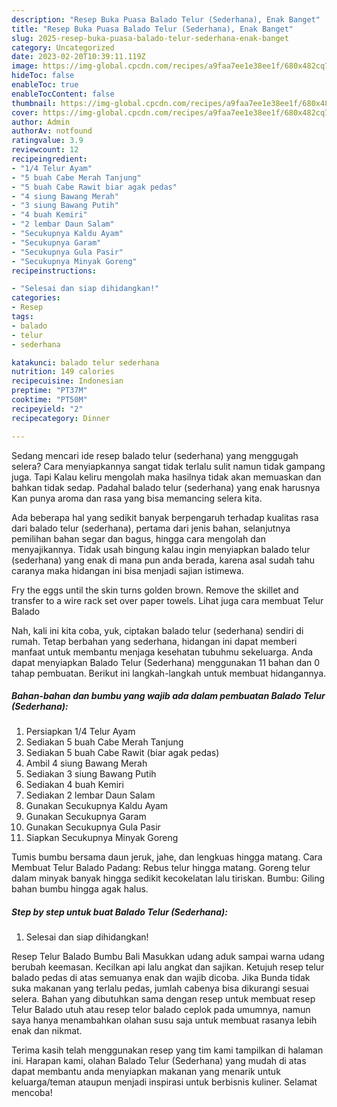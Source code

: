 ```yaml
---
description: "Resep Buka Puasa Balado Telur (Sederhana), Enak Banget"
title: "Resep Buka Puasa Balado Telur (Sederhana), Enak Banget"
slug: 2025-resep-buka-puasa-balado-telur-sederhana-enak-banget
category: Uncategorized
date: 2023-02-20T10:39:11.119Z
image: https://img-global.cpcdn.com/recipes/a9faa7ee1e38ee1f/680x482cq70/balado-telur-sederhana-foto-resep-utama.jpg
hideToc: false
enableToc: true
enableTocContent: false
thumbnail: https://img-global.cpcdn.com/recipes/a9faa7ee1e38ee1f/680x482cq70/balado-telur-sederhana-foto-resep-utama.jpg
cover: https://img-global.cpcdn.com/recipes/a9faa7ee1e38ee1f/680x482cq70/balado-telur-sederhana-foto-resep-utama.jpg
author: Admin
authorAv: notfound
ratingvalue: 3.9
reviewcount: 12
recipeingredient:
- "1/4 Telur Ayam"
- "5 buah Cabe Merah Tanjung"
- "5 buah Cabe Rawit biar agak pedas"
- "4 siung Bawang Merah"
- "3 siung Bawang Putih"
- "4 buah Kemiri"
- "2 lembar Daun Salam"
- "Secukupnya Kaldu Ayam"
- "Secukupnya Garam"
- "Secukupnya Gula Pasir"
- "Secukupnya Minyak Goreng"
recipeinstructions:

- "Selesai dan siap dihidangkan!"
categories:
- Resep
tags:
- balado
- telur
- sederhana

katakunci: balado telur sederhana 
nutrition: 149 calories
recipecuisine: Indonesian
preptime: "PT37M"
cooktime: "PT50M"
recipeyield: "2"
recipecategory: Dinner

---
```



Sedang mencari ide resep balado telur (sederhana) yang menggugah selera? Cara menyiapkannya sangat tidak terlalu sulit namun tidak gampang juga. Tapi Kalau keliru mengolah maka hasilnya tidak akan memuaskan dan bahkan tidak sedap. Padahal balado telur (sederhana) yang enak harusnya Kan punya aroma dan rasa yang bisa memancing selera kita.


Ada beberapa hal yang sedikit banyak berpengaruh terhadap kualitas rasa dari balado telur (sederhana), pertama dari jenis bahan, selanjutnya pemilihan bahan segar dan bagus, hingga cara mengolah dan menyajikannya. Tidak usah bingung kalau ingin menyiapkan balado telur (sederhana) yang enak di mana pun anda berada, karena asal sudah tahu caranya maka hidangan ini bisa menjadi sajian istimewa.

Fry the eggs until the skin turns golden brown. Remove the skillet and transfer to a wire rack set over paper towels. Lihat juga cara membuat Telur Balado


Nah, kali ini kita coba, yuk, ciptakan balado telur (sederhana) sendiri di rumah. Tetap berbahan yang sederhana, hidangan ini dapat memberi manfaat untuk membantu menjaga kesehatan tubuhmu sekeluarga. Anda dapat menyiapkan Balado Telur (Sederhana) menggunakan 11 bahan dan 0 tahap pembuatan. Berikut ini langkah-langkah untuk membuat hidangannya.

<!--inarticleads1-->

##### Bahan-bahan dan bumbu yang wajib ada dalam pembuatan Balado Telur (Sederhana):

1. Persiapkan 1/4 Telur Ayam
1. Sediakan 5 buah Cabe Merah Tanjung
1. Sediakan 5 buah Cabe Rawit (biar agak pedas)
1. Ambil 4 siung Bawang Merah
1. Sediakan 3 siung Bawang Putih
1. Sediakan 4 buah Kemiri
1. Sediakan 2 lembar Daun Salam
1. Gunakan Secukupnya Kaldu Ayam
1. Gunakan Secukupnya Garam
1. Gunakan Secukupnya Gula Pasir
1. Siapkan Secukupnya Minyak Goreng


Tumis bumbu bersama daun jeruk, jahe, dan lengkuas hingga matang. Cara Membuat Telur Balado Padang: Rebus telur hingga matang. Goreng telur dalam minyak banyak hingga sedikit kecokelatan lalu tiriskan. Bumbu: Giling bahan bumbu hingga agak halus. 

<!--inarticleads2-->

##### Step by step untuk buat Balado Telur (Sederhana):


1. Selesai dan siap dihidangkan!

Resep Telur Balado Bumbu Bali Masukkan udang aduk sampai warna udang berubah keemasan. Kecilkan api lalu angkat dan sajikan. Ketujuh resep telur balado pedas di atas semuanya enak dan wajib dicoba. Jika Bunda tidak suka makanan yang terlalu pedas, jumlah cabenya bisa dikurangi sesuai selera. Bahan yang dibutuhkan sama dengan resep untuk membuat resep Telur Balado utuh atau resep telor balado ceplok pada umumnya, namun saya hanya menambahkan olahan susu saja untuk membuat rasanya lebih enak dan nikmat. 

Terima kasih telah menggunakan resep yang tim kami tampilkan di halaman ini. Harapan kami, olahan Balado Telur (Sederhana) yang mudah di atas dapat membantu anda menyiapkan makanan yang menarik untuk keluarga/teman ataupun menjadi inspirasi untuk berbisnis kuliner. Selamat mencoba!
